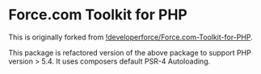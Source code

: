 Force.com Toolkit for PHP
=========================

This is originally forked from [!developerforce/Force.com-Toolkit-for-PHP](https://github.com/developerforce/Force.com-Toolkit-for-PHP).

This package is refactored version of the above package to support PHP version > 5.4. It uses composers default PSR-4 Autoloading.
